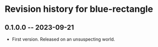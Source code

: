 # Revision history for blue-rectangle

## 0.1.0.0 -- 2023-09-21

* First version. Released on an unsuspecting world.
